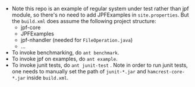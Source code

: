 - Note this repo is an example of regular system under test rather than jpf module, so there's no need to add JPFExamples in `site.properties`. But the `build.xml` does assume the following project structure:
  - jpf-core
  - JPFExamples
  - jpf-nhandler (needed for  `FileOperation.java`)
  - ...
- To invoke benchmarking, do `ant benchmark`. 
- To invoke jpf on examples, do `ant example`.
- To invoke junit tests, do `ant junit-test` . Note in order to run junit tests, one needs to manually set the path of `junit-*.jar` and `hamcrest-core-*.jar` inside `build.xml`.

